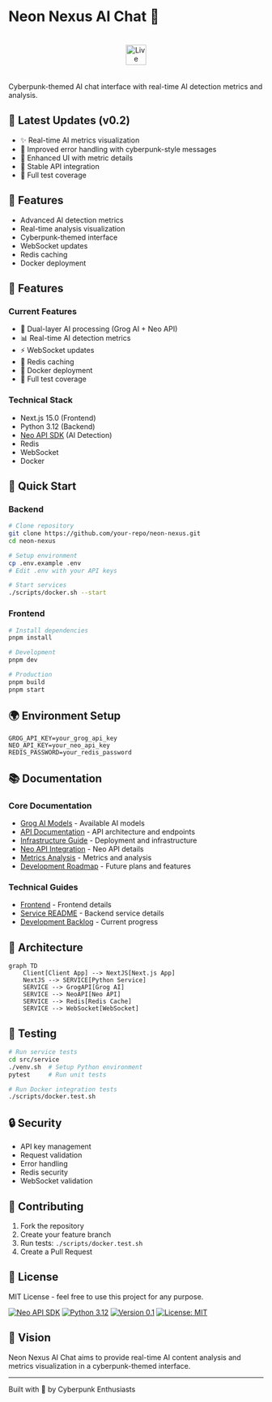 # Neon Nexus AI Chat 🤖

<div align="center">

<a href="https://web.89281112.xyz/project9" target="_blank">
  <img src="https://img.shields.io/badge/LIVE-DEMO-blue?style=for-the-badge&logo=vercel&labelColor=000000&color=3178C6" alt="Live Demo" style="height: 40px; margin: 20px 0;" />
</a>

</div>

Cyberpunk-themed AI chat interface with real-time AI detection metrics and analysis.

## 🌟 Latest Updates (v0.2)
- ✨ Real-time AI metrics visualization
- 🔄 Improved error handling with cyberpunk-style messages
- 🎨 Enhanced UI with metric details
- 🚀 Stable API integration
- 🧪 Full test coverage

## 🤖 Features
- Advanced AI detection metrics
- Real-time analysis visualization
- Cyberpunk-themed interface
- WebSocket updates
- Redis caching
- Docker deployment

## 🌟 Features

### Current Features
- 🤖 Dual-layer AI processing (Grog AI + Neo API)
- 📊 Real-time AI detection metrics
- ⚡ WebSocket updates
- 💾 Redis caching
- 🐳 Docker deployment
- 🧪 Full test coverage

### Technical Stack
- Next.js 15.0 (Frontend)
- Python 3.12 (Backend)
- [Neo API SDK](https://pypi.org/project/neoapi-sdk/) (AI Detection)
- Redis
- WebSocket
- Docker

## 🚀 Quick Start

### Backend
```bash
# Clone repository
git clone https://github.com/your-repo/neon-nexus.git
cd neon-nexus

# Setup environment
cp .env.example .env
# Edit .env with your API keys

# Start services
./scripts/docker.sh --start
```

### Frontend
```bash
# Install dependencies
pnpm install

# Development
pnpm dev

# Production
pnpm build
pnpm start
```

## 🌍 Environment Setup

```env
GROG_API_KEY=your_grog_api_key
NEO_API_KEY=your_neo_api_key
REDIS_PASSWORD=your_redis_password
```

## 📚 Documentation

### Core Documentation
- [Grog AI Models](./docs/GROG.md) - Available AI models
- [API Documentation](./docs/API.md) - API architecture and endpoints
- [Infrastructure Guide](./docs/INFRASTRUCTURE.md) - Deployment and infrastructure
- [Neo API Integration](./docs/NEO_API_INTEGRATION.md) - Neo API details
- [Metrics Analysis](./docs/METRICS_ANALYSIS.md) - Metrics and analysis
- [Development Roadmap](./docs/ROADMAP.md) - Future plans and features

### Technical Guides
- [Frontend](./src/FRONTEND.md) - Frontend details
- [Service README](./src/service/README.md) - Backend service details
- [Development Backlog](./src/BACKLOG.md) - Current progress

## 🔄 Architecture

```mermaid
graph TD
    Client[Client App] --> NextJS[Next.js App]
    NextJS --> SERVICE[Python Service]
    SERVICE --> GrogAPI[Grog AI]
    SERVICE --> NeoAPI[Neo API]
    SERVICE --> Redis[Redis Cache]
    SERVICE --> WebSocket[WebSocket]
```

## 🧪 Testing

```bash
# Run service tests
cd src/service
./venv.sh  # Setup Python environment
pytest     # Run unit tests

# Run Docker integration tests
./scripts/docker.test.sh
```

## 🔒 Security

- API key management
- Request validation
- Error handling
- Redis security
- WebSocket validation

## 🤝 Contributing

1. Fork the repository
2. Create your feature branch
3. Run tests: `./scripts/docker.test.sh`
4. Create a Pull Request

## 📜 License

MIT License - feel free to use this project for any purpose.

[![Neo API SDK](https://img.shields.io/badge/Neo%20API-SDK-blue)](https://pypi.org/project/neoapi-sdk/)
[![Python 3.12](https://img.shields.io/badge/python-3.12-blue.svg)](https://www.python.org/downloads/release/python-3120/)
[![Version 0.1](https://img.shields.io/badge/version-0.1-green.svg)](https://github.com/your-repo/neon-nexus)
[![License: MIT](https://img.shields.io/badge/License-MIT-yellow.svg)](https://opensource.org/licenses/MIT)

## 🔮 Vision

Neon Nexus AI Chat aims to provide real-time AI content analysis and metrics visualization in a cyberpunk-themed interface.

---
Built with 💚 by Cyberpunk Enthusiasts

